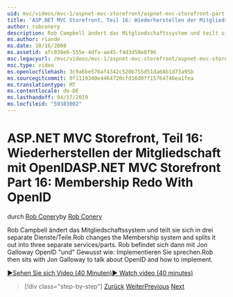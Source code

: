 ```yaml
---
uid: mvc/videos/mvc-1/aspnet-mvc-storefront/aspnet-mvc-storefront-part-16-membership-redo-with-openid
title: 'ASP.NET MVC Storefront, Teil 16: Wiederherstellen der Mitgliedschaft mit OpenID | Microsoft-Dokumentation'
author: robconery
description: Rob Campbell ändert das Mitgliedschaftssystem und teilt sie sich in drei separate Dienste/Teile. Rob befindet sich dann mit Jon Galloway OpenID beschäftigen und infache...
ms.author: riande
ms.date: 10/16/2008
ms.assetid: afc038e6-555e-4dfa-ae45-f4d3d50e8f96
msc.legacyurl: /mvc/videos/mvc-1/aspnet-mvc-storefront/aspnet-mvc-storefront-part-16-membership-redo-with-openid
msc.type: video
ms.openlocfilehash: 3c9a6be576af4342c520b755d51da68b1d73a95b
ms.sourcegitcommit: 0f1119340e4464720cfd16d0ff15764746ea1fea
ms.translationtype: MT
ms.contentlocale: de-DE
ms.lasthandoff: 04/17/2019
ms.locfileid: "59383002"
---
```

# <a name="aspnet-mvc-storefront-part-16-membership-redo-with-openid"></a><span data-ttu-id="1d689-104">ASP.NET MVC Storefront, Teil 16: Wiederherstellen der Mitgliedschaft mit OpenID</span><span class="sxs-lookup"><span data-stu-id="1d689-104">ASP.NET MVC Storefront Part 16: Membership Redo With OpenID</span></span>

<span data-ttu-id="1d689-105">durch [Rob Conery](https://github.com/robconery)</span><span class="sxs-lookup"><span data-stu-id="1d689-105">by [Rob Conery](https://github.com/robconery)</span></span>

<span data-ttu-id="1d689-106">Rob Campbell ändert das Mitgliedschaftssystem und teilt sie sich in drei separate Dienste/Teile.</span><span class="sxs-lookup"><span data-stu-id="1d689-106">Rob changes the Membership system and splits it out into three separate services/parts.</span></span> <span data-ttu-id="1d689-107">Rob befindet sich dann mit Jon Galloway OpenID "und" Gewusst wie: Implementieren Sie sprechen.</span><span class="sxs-lookup"><span data-stu-id="1d689-107">Rob then sits with Jon Galloway to talk about OpenID and how to implement.</span></span>

[<span data-ttu-id="1d689-108">&#9654;Sehen Sie sich Video (40 Minuten)</span><span class="sxs-lookup"><span data-stu-id="1d689-108">&#9654; Watch video (40 minutes)</span></span>](https://channel9.msdn.com/Blogs/ASP-NET-Site-Videos/aspnet-mvc-storefront-part-16-membership-redo-with-openid)

> [!div class="step-by-step"]
> <span data-ttu-id="1d689-109">[Zurück](aspnet-mvc-storefront-part-15-public-code-review.md)
> [Weiter](aspnet-mvc-storefront-part-17-checkout-with-jeff-atwood.md)</span><span class="sxs-lookup"><span data-stu-id="1d689-109">[Previous](aspnet-mvc-storefront-part-15-public-code-review.md)
[Next](aspnet-mvc-storefront-part-17-checkout-with-jeff-atwood.md)</span></span>
